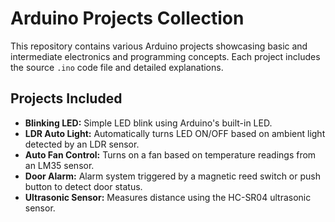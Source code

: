 # Arduino Projects Collection

This repository contains various Arduino projects showcasing basic and intermediate electronics and programming concepts. Each project includes the source `.ino` code file and detailed explanations.

## Projects Included
- **Blinking LED:** Simple LED blink using Arduino's built-in LED.
- **LDR Auto Light:** Automatically turns LED ON/OFF based on ambient light detected by an LDR sensor.
- **Auto Fan Control:** Turns on a fan based on temperature readings from an LM35 sensor.
- **Door Alarm:** Alarm system triggered by a magnetic reed switch or push button to detect door status.
- **Ultrasonic Sensor:** Measures distance using the HC-SR04 ultrasonic sensor.

